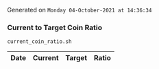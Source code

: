 Generated on `Monday 04-October-2021 at 14:36:34`

### Current to Target Coin Ratio
`current_coin_ratio.sh`

Date|Current|Target|Ratio
---|---|---|---
